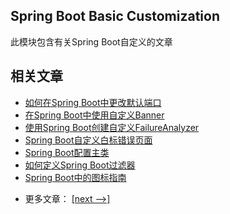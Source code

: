 ## Spring Boot Basic Customization

此模块包含有关Spring Boot自定义的文章

## 相关文章

+ [如何在Spring Boot中更改默认端口](http://tu-yucheng.github.io/springboot/2023/05/11/spring-boot-change-port.html)
+ [在Spring Boot中使用自定义Banner](http://tu-yucheng.github.io/springboot/2023/05/11/spring-boot-custom-banners.html)
+ [使用Spring Boot创建自定义FailureAnalyzer](http://tu-yucheng.github.io/springboot/2023/05/11/spring-boot-failure-analyzer.html)
+ [Spring Boot自定义白标错误页面](http://tu-yucheng.github.io/springboot/2023/05/11/spring-boot-custom-error-page.html)
+ [Spring Boot配置主类](http://tu-yucheng.github.io/springboot/2023/05/11/spring-boot-main-class.html)
+ [如何定义Spring Boot过滤器](http://tu-yucheng.github.io/springboot/2023/05/11/spring-boot-add-filter.html)
+ [Spring Boot中的图标指南](http://tu-yucheng.github.io/springboot/2023/05/11/spring-boot-favicon.html)

- 更多文章： [[next -->]](../spring-boot-basic-customization-2/README.md)